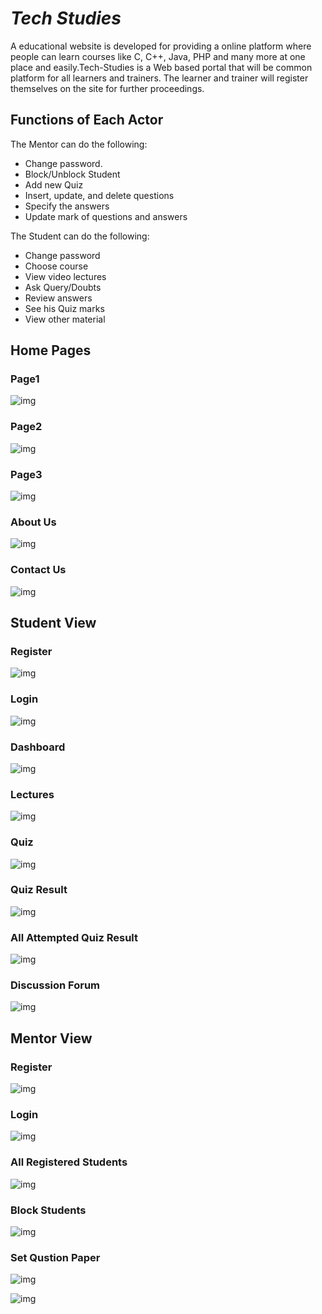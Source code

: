# *Tech Studies*
A educational website is developed for providing a online platform where people can learn courses like C, C++, Java,
PHP and many more at one place and easily.Tech-Studies is a Web based portal that will be common platform for all learners and trainers. The learner and trainer will register themselves on the site for further proceedings.

## Functions of Each Actor 

The Mentor can  do the following:
*	Change password.
*	Block/Unblock Student
*	Add new Quiz
*	Insert, update, and delete questions
*	Specify the answers
*	Update mark of questions and answers

The Student can  do the following:
*	Change password
*	Choose course
*	View video lectures
*	Ask Query/Doubts
*	Review answers
*	See his Quiz marks
*	View other material

## Home Pages

### Page1

![img](/project_images/Screenshot17.png) 

### Page2

![img](/project_images/Screenshot18.png)


### Page3
![img](/project_images/Screenshot19.png)

### About Us
![img](/project_images/Screenshot20.png)

### Contact Us
![img](/project_images/Screenshot21.png)


## Student View

### Register

![img](/project_images/Screenshot22.png)


### Login 

![img](/project_images/Screenshot23.png)

### Dashboard

![img](/project_images/Screenshot25.png)

### Lectures

![img](/project_images/Screenshot26.png)

### Quiz

![img](/project_images/Screenshot27.png)

### Quiz Result

![img](/project_images/Screenshot28.png)

### All Attempted Quiz Result

![img](/project_images/Screenshot30.png)

### Discussion Forum

![img](/project_images/Screenshot29.png)


## Mentor View

### Register

![img](/project_images/Screenshot24.png)

### Login

![img](/project_images/Screenshot23.png)

### All Registered Students

![img](/project_images/Screenshot33.png)

### Block Students

![img](/project_images/Screenshot34.png)

### Set Qustion Paper

![img](/project_images/Screenshot35.png)

![img](/project_images/Screenshot36.png)

